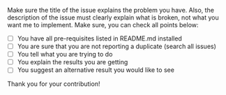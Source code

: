 Make sure the title of the issue explains the problem you have.
Also, the description of the issue must clearly explain what is broken, not what you want me to implement.
Make sure, you can check all points below:

- [ ] You have all pre-requisites listed in README.md installed
- [ ] You are sure that you are not reporting a duplicate (search all issues)
- [ ] You tell what you are trying to do
- [ ] You explain the results you are getting
- [ ] You suggest an alternative result you would like to see

Thank you for your contribution!
